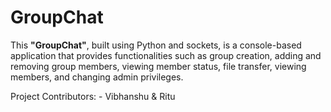 # GroupChat
This **"GroupChat"**, built using Python and sockets, is a console-based application that provides functionalities such as group creation, adding and removing group members, viewing member status, file transfer, viewing members, and changing admin privileges. 

Project Contributors: - Vibhanshu & Ritu

